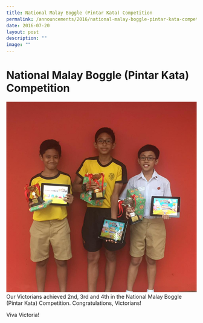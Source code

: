 ```yaml
---
title: National Malay Boggle (Pintar Kata) Competition
permalink: /announcements/2016/national-malay-boggle-pintar-kata-competition/
date: 2016-07-20
layout: post
description: ""
image: ""
---
```

# **National Malay Boggle (Pintar Kata) Competition**

![](/images/National-Malay-Boggle-Competition.jpg)
Our Victorians achieved 2nd, 3rd and 4th in the National Malay Boggle (Pintar Kata) Competition. Congratulations, Victorians!

Viva Victoria!